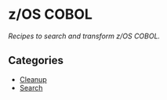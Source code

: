 # z/OS COBOL

_Recipes to search and transform z/OS COBOL._

## Categories

* [Cleanup](/recipes/cobol/cleanup)
* [Search](/recipes/cobol/search)


